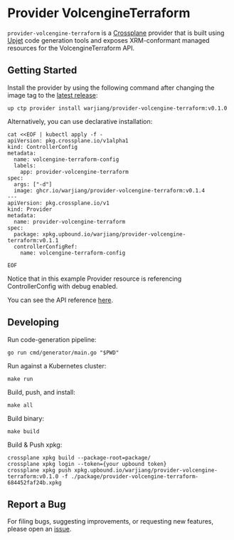 # Provider VolcengineTerraform

`provider-volcengine-terraform` is a [Crossplane](https://crossplane.io/) provider that
is built using [Upjet](https://github.com/crossplane/upjet) code
generation tools and exposes XRM-conformant managed resources for the
VolcengineTerraform API.

## Getting Started

Install the provider by using the following command after changing the image tag
to the [latest release](https://marketplace.upbound.io/providers/warjiang/provider-volcengine-terraform):
```
up ctp provider install warjiang/provider-volcengine-terraform:v0.1.0
```

Alternatively, you can use declarative installation:
```
cat <<EOF | kubectl apply -f -
apiVersion: pkg.crossplane.io/v1alpha1
kind: ControllerConfig
metadata:
  name: volcengine-terraform-config
  labels:
    app: provider-volcengine-terraform
spec:
  args: ["-d"]
  image: ghcr.io/warjiang/provider-volcengine-terraform:v0.1.4
---
apiVersion: pkg.crossplane.io/v1
kind: Provider
metadata:
  name: provider-volcengine-terraform
spec:
  package: xpkg.upbound.io/warjiang/provider-volcengine-terraform:v0.1.1
  controllerConfigRef:
    name: volcengine-terraform-config

EOF
```

Notice that in this example Provider resource is referencing ControllerConfig with debug enabled.

You can see the API reference [here](https://doc.crds.dev/github.com/warjiang/provider-volcengine-terraform).

## Developing

Run code-generation pipeline:
```console
go run cmd/generator/main.go "$PWD"
```

Run against a Kubernetes cluster:

```console
make run
```

Build, push, and install:

```console
make all
```

Build binary:

```console
make build
```

Build & Push xpkg:
```console
crossplane xpkg build --package-root=package/
crossplane xpkg login --token={your upbound token}
crossplane xpkg push xpkg.upbound.io/warjiang/provider-volcengine-terraform:v0.1.0 -f ./package/provider-volcengine-terraform-684452faf24b.xpkg
```

## Report a Bug

For filing bugs, suggesting improvements, or requesting new features, please
open an [issue](https://github.com/warjiang/provider-volcengine-terraform/issues).
